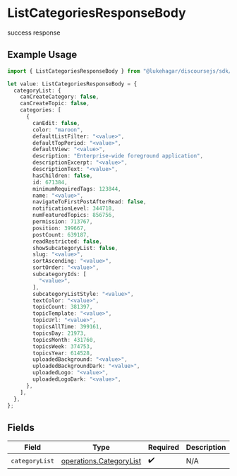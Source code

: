 # ListCategoriesResponseBody

success response

## Example Usage

```typescript
import { ListCategoriesResponseBody } from "@lukehagar/discoursejs/sdk/models/operations";

let value: ListCategoriesResponseBody = {
  categoryList: {
    canCreateCategory: false,
    canCreateTopic: false,
    categories: [
      {
        canEdit: false,
        color: "maroon",
        defaultListFilter: "<value>",
        defaultTopPeriod: "<value>",
        defaultView: "<value>",
        description: "Enterprise-wide foreground application",
        descriptionExcerpt: "<value>",
        descriptionText: "<value>",
        hasChildren: false,
        id: 671384,
        minimumRequiredTags: 123844,
        name: "<value>",
        navigateToFirstPostAfterRead: false,
        notificationLevel: 344718,
        numFeaturedTopics: 856756,
        permission: 713767,
        position: 399667,
        postCount: 639187,
        readRestricted: false,
        showSubcategoryList: false,
        slug: "<value>",
        sortAscending: "<value>",
        sortOrder: "<value>",
        subcategoryIds: [
          "<value>",
        ],
        subcategoryListStyle: "<value>",
        textColor: "<value>",
        topicCount: 381397,
        topicTemplate: "<value>",
        topicUrl: "<value>",
        topicsAllTime: 399161,
        topicsDay: 21973,
        topicsMonth: 431760,
        topicsWeek: 374753,
        topicsYear: 614528,
        uploadedBackground: "<value>",
        uploadedBackgroundDark: "<value>",
        uploadedLogo: "<value>",
        uploadedLogoDark: "<value>",
      },
    ],
  },
};
```

## Fields

| Field                                                                     | Type                                                                      | Required                                                                  | Description                                                               |
| ------------------------------------------------------------------------- | ------------------------------------------------------------------------- | ------------------------------------------------------------------------- | ------------------------------------------------------------------------- |
| `categoryList`                                                            | [operations.CategoryList](../../../sdk/models/operations/categorylist.md) | :heavy_check_mark:                                                        | N/A                                                                       |